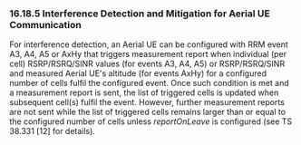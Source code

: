 ### 16.18.5 Interference Detection and Mitigation for Aerial UE Communication

For interference detection, an Aerial UE can be configured with RRM
event A3, A4, A5 or AxHy that triggers measurement report when
individual (per cell) RSRP/RSRQ/SINR values (for events A3, A4, A5) or
RSRP/RSRQ/SINR and measured Aerial UE\'s altitude (for events AxHy) for
a configured number of cells fulfil the configured event. Once such
condition is met and a measurement report is sent, the list of triggered
cells is updated when subsequent cell(s) fulfil the event. However,
further measurement reports are not sent while the list of triggered
cells remains larger than or equal to the configured number of cells
unless *reportOnLeave* is configured (see TS 38.331 \[12\] for details).